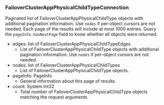 ### FailoverClusterAppPhysicalChildTypeConnection
Paginated list of FailoverClusterAppPhysicalChildType objects with additional pagination information. Use `nodes` if per-object cursors are not needed. Each page of the results will include at most 1000 entries. Query the `pageInfo.hasNextPage` field to know whether all objects were returned.

- edges: list of FailoverClusterAppPhysicalChildTypeEdges
  - List of FailoverClusterAppPhysicalChildType objects with additional pagination information. Use `nodes` if per-object cursors are not needed.
- nodes: list of FailoverClusterAppPhysicalChildTypes
  - List of FailoverClusterAppPhysicalChildType objects.
- pageInfo: PageInfo
  - General information about this page of results.
- count: System.Int32
  - Total number of FailoverClusterAppPhysicalChildType objects matching the request arguments.
